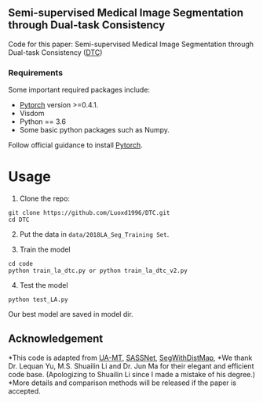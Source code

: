 ## Semi-supervised Medical Image Segmentation through Dual-task Consistency
Code for this paper: Semi-supervised Medical Image Segmentation through Dual-task Consistency ([DTC](https://arxiv.org/pdf/2009.04448.pdf))
### Requirements
Some important required packages include:
* [Pytorch][torch_link] version >=0.4.1.
* Visdom
* Python == 3.6 
* Some basic python packages such as Numpy.

Follow official guidance to install [Pytorch][torch_link].

[torch_link]:https://pytorch.org/

# Usage

1. Clone the repo:
```
git clone https://github.com/Luoxd1996/DTC.git 
cd DTC
```
2. Put the data in `data/2018LA_Seg_Training Set`.

3. Train the model
```
cd code
python train_la_dtc.py or python train_la_dtc_v2.py
```

4. Test the model
```
python test_LA.py
```
Our best model are saved in model dir.
## Acknowledgement
*This code is adapted from [UA-MT](https://github.com/yulequan/UA-MT), [SASSNet](https://github.com/kleinzcy/SASSnet), [SegWithDistMap](https://github.com/JunMa11/SegWithDistMap), 
*We thank Dr. Lequan Yu, M.S. Shuailin Li and Dr. Jun Ma for their elegant and efficient code base. (Apologizing to Shuailin Li since I made a mistake of his degree.)
*More details and comparison methods will be released if the paper is accepted. 
